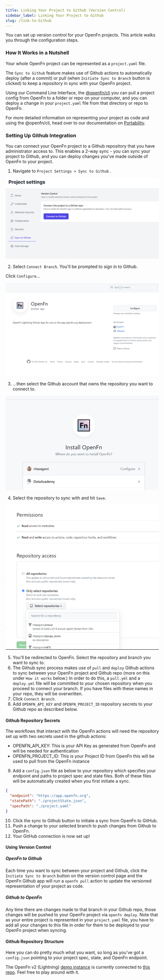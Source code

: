 ```yaml
---
title: Linking Your Project to Github (Version Control)
sidebar_label: Linking Your Project to Github
slug: /link-to-Github
---
```


You can set up version control for your OpenFn projects. This article walks you
through the configuration steps.

### How It Works in a Nutshell

Your whole OpenFn project can be represented as a `project.yaml` file.

The `Sync to Github` feature makes use of Github actions to automatically deploy
(after a commit) or pull (when `Initiate Sync to Branch` button is clicked) to
keep a repository in sync with your OpenFn project.

Using our Command Line Interface, the [@openfn/cli](../deploy/portability.md)
you can pull a project config from OpenFn to a folder or repo on your computer,
and you can deploy a change in your `project.yaml` file from that directory or
repo to OpenFn.

For more detailed information on representing your project as code and using the
@openfn/cli, head over to our documentation on
[Portability](../deploy/portability.md).

### Setting Up Github Integration

You can connect your OpenFn project to a Github repository that you have
administrator access to. This enables a 2-way sync - you can sync your project
to Github, and you can deploy changes you've made outside of OpenFn to your
project.

1. Navigate to `Project Settings > Sync to Github` .

![Connect to Github](/img/lightning_connect_to_gh.png)

2. Select `Connect Branch`. You'll be prompted to sign in to Github.

Click `Configure`...

![Configure](/img/lightning_gh_configure.png)

3. ...then select the Github account that owns the repository you want to
   connect to.

![Install](/img/lightning_gh_install_openfn.png)

4. Select the repository to sync with and hit `Save`.

![Permissions](/img/lightning_gh_permissions.png)

5. You'll be redirected to OpenFn. Select the repository and branch you want to
   sync to.
6. The Github sync process makes use of `pull` and `deploy` Github actions to
   sync between your OpenFn project and Github repo (more on this under
   `How it works` below.) In order to do this, a `pull.yml` and a `deploy.yml`
   file will be committed to your chosen repository when you proceed to connect
   your branch. If you have files with these names in your repo, they will be
   overwritten.
7. Click `Connect Branch`.
8. Add `OPENFN_API_KEY` and `OPENFN_PROJECT_ID` repository secrets to your
   Github repo as described below.

#### Github Repository Secrets

The workflows that interact with the OpenFn actions will need the repository set
up with two secrets used in the github actions:

- OPENFN_API_KEY: This is your API Key as generated from OpenFn and will be
  needed for authentication
- OPENFN_PROJECT_ID: This is your Project ID from OpenFn this will be used to
  pull from the OpenFn instance

9. Add a `config.json` file as below to your repository which specifies your
   endpoint and paths to project spec and state files. Both of these files will
   be automatically created when you first initiate a sync.

```json
{
  "endpoint": "https://app.openfn.org",
  "statePath": "./projectState.json",
  "specPath": "./project.yaml"
}
```

10. Click the sync to Github button to initiate a sync from OpenFn to GitHub.
11. Push a change to your selected branch to push changes from Github to OpenFn.
12. Your GitHub connection is now set up!

#### Using Version Control

##### OpenFn to Github

Each time you want to sync between your project and Github, click the
`Initiate Sync to Branch` button on the version control page and the OpenFn
Github app will run a `openfn pull` action to update the versioned
representation of your project as code.

##### Github to OpenFn

Any time there are changes made to that branch in your Github repo, those
changes will be pushed to your OpenFn project via `openfn deploy`. Note that as
your entire project is represented in your `project.yaml` file, you have to add
all your changes to this file in order for them to be deployed to your OpenFn
project when syncing.

#### Github Repository Structure

Here you can do pretty much what you want, so long as you've got a `config.json`
pointing to your project spec, state, and OpenFn endpoint.

The OpenFn v2 (Lightning) [demo instance](https://demo.openfn.org) is currently
connected to [this repo](https://Github.com/OpenFn/demo-openhie/). Feel free to
play around with it.
